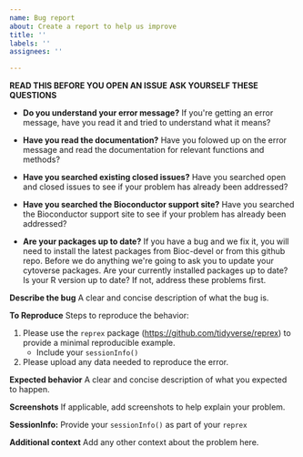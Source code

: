 ```yaml
---
name: Bug report
about: Create a report to help us improve
title: ''
labels: ''
assignees: ''

---
```

**READ THIS BEFORE YOU OPEN AN ISSUE**
**ASK YOURSELF THESE QUESTIONS**
- **Do you understand your error message?**
	If you're getting an error message, have you read it
	and tried to understand what it means?

- **Have you read the documentation?**
	Have you folowed up on the error message and read the 
	documentation for relevant functions and methods?

-  **Have you searched existing closed issues?**
	Have you searched open and closed issues to see
	if your problem has already been addressed?

- **Have you searched the Bioconductor support site?**
	Have you searched the Bioconductor support site to
	see if your problem has already been addressed?

- **Are your packages up to date?**
	If you have a bug and we fix it, you will need to install 
	the latest packages from Bioc-devel or from this github repo.
	Before we do anything we're going to ask you to update your
	cytoverse packages. Are your currently installed packages up to date? 
	Is your R version up to date? If not, address these problems first. 

**Describe the bug**
A clear and concise description of what the bug is.

**To Reproduce**
Steps to reproduce the behavior:
1. Please use the `reprex` package (https://github.com/tidyverse/reprex) to provide a minimal reproducible example. 
    - Include your `sessionInfo()`
2. Please upload any data needed to reproduce the error.

**Expected behavior**
A clear and concise description of what you expected to happen.

**Screenshots**
If applicable, add screenshots to help explain your problem.

**SessionInfo:**
Provide your `sessionInfo()` as part of your `reprex` 

**Additional context**
Add any other context about the problem here.
